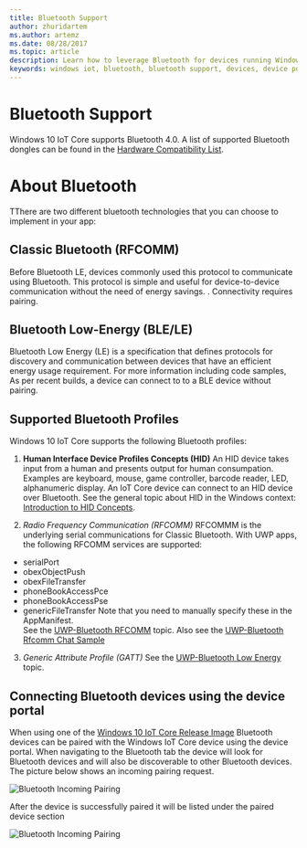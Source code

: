 ```yaml
---
title: Bluetooth Support
author: zhuridartem
ms.author: artemz
ms.date: 08/28/2017
ms.topic: article
description: Learn how to leverage Bluetooth for devices running Windows 10 IoT Core.
keywords: windows iot, bluetooth, bluetooth support, devices, device portal
---
```


# Bluetooth Support
Windows 10 IoT Core supports Bluetooth 4.0. A list of supported Bluetooth dongles can be found in the [Hardware Compatibility List](../learn-about-hardware/HardwareCompatList.md).

# About Bluetooth
TThere are two different bluetooth technologies that you can choose to implement in your app:

## Classic Bluetooth (RFCOMM)
Before Bluetooth LE, devices commonly used this protocol to communicate using Bluetooth. This protocol is simple and useful for device-to-device communication without the need of energy savings. . Connectivity requires pairing.

## Bluetooth Low-Energy (BLE/LE)
Bluetooth Low Energy (LE) is a specification that defines protocols for discovery and communication between devices that have an efficient energy usage requirement. For more information including code samples, As per recent builds, a device can connect to to a BLE device without pairing.

## Supported Bluetooth Profiles
Windows 10 IoT Core supports the following Bluetooth profiles:

1.  **Human Interface Device Profiles Concepts (HID)**
An HID device takes input from a human and presents output for human consumpation. Examples are keyboard, mouse, game controller, barcode reader,  LED, alphanumeric display. An IoT Core device can connect to an HID device over Bluetooth. See the general topic about HID in the Windows context: [Introduction to HID Concepts](https://docs.microsoft.com/en-us/windows-hardware/drivers/hid/introduction-to-hid-concepts). 

2.  *Radio Frequency Communication (RFCOMM)*
RFCOMMM is the underlying serial communications for Classic Bluetooth. With UWP apps, the following RFCOMM services are supported:
- serialPort
- obexObjectPush
- obexFileTransfer
- phoneBookAccessPce
- phoneBookAccessPse
- genericFileTransfer
Note that you need to manually specify these in the AppManifest.   
See the [UWP-Bluetooth RFCOMM](https://docs.microsoft.com/en-us/windows/uwp/devices-sensors/send-or-receive-files-with-rfcomm.md) topic. Also see the [UWP-Bluetooth Rfcomm Chat Sample](https://github.com/Microsoft/Windows-universal-samples/tree/master/Samples/BluetoothRfcommChat.md)

3. *Generic Attribute Profile (GATT)*
See the [UWP-Bluetooth Low Energy](https://docs.microsoft.com/en-us/windows/uwp/devices-sensors/bluetooth-low-energy-overview) topic. 

## Connecting Bluetooth devices using the device portal
When using one of the [Windows 10 IoT Core Release Image](https://developer.microsoft.com/en-us/windows/iot/downloads) Bluetooth devices can be paired with the Windows IoT Core device using the device portal. When navigating to the Bluetooth tab the device will look for Bluetooth devices and will also be discoverable to other Bluetooth devices. The picture below shows an incoming pairing request. 

![Bluetooth Incoming Pairing](../media/Bluetooth/Portal_BT_2.png)

After the device is successfully paired it will be listed under the paired device section 

![Bluetooth Incoming Pairing](../media/Bluetooth/Portal_BT_3.png)
